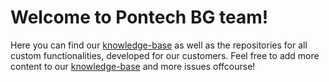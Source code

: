 # Welcome to Pontech BG team!

Here you can find our [knowledge-base](https://github.com/PontechBG/knowledge-base) as well as the repositories for all custom functionalities, developed for our customers. Feel free to add more content to our  [knowledge-base](https://github.com/PontechBG/knowledge-base) and more issues offcourse!